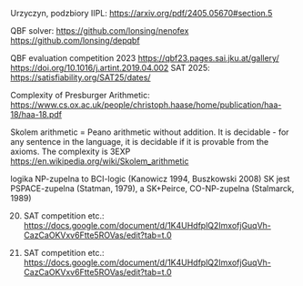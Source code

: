 Urzyczyn, podzbiory IIPL:
https://arxiv.org/pdf/2405.05670#section.5

QBF solver:
https://github.com/lonsing/nenofex
https://github.com/lonsing/depqbf

QBF evaluation competition 2023
https://qbf23.pages.sai.jku.at/gallery/
https://doi.org/10.1016/j.artint.2019.04.002
SAT 2025:
https://satisfiability.org/SAT25/dates/

Complexity of Presburger Arithmetic:
https://www.cs.ox.ac.uk/people/christoph.haase/home/publication/haa-18/haa-18.pdf

Skolem arithmetic = Peano arithmetic without addition.
It is decidable - for any sentence in the language, it is decidable
if it is provable from the axioms. The complexity is 3EXP
https://en.wikipedia.org/wiki/Skolem_arithmetic

logika NP-zupelna to BCI-logic (Kanowicz 1994, Buszkowski 2008)
SK jest PSPACE-zupelna (Statman, 1979), a SK+Peirce, CO-NP-zupelna (Stalmarck, 1989)

20. SAT competition etc.: https://docs.google.com/document/d/1K4UHdfplQ2ImxofjGuqVh-CazCaOKVxv6Ftte5ROVas/edit?tab=t.0 

20. SAT competition etc.: https://docs.google.com/document/d/1K4UHdfplQ2ImxofjGuqVh-CazCaOKVxv6Ftte5ROVas/edit?tab=t.0 

